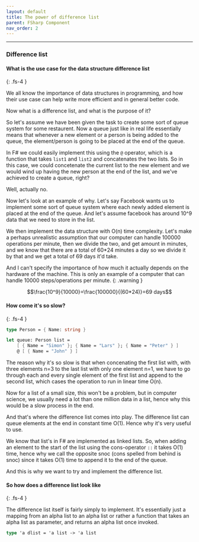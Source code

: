 ```yaml
---
layout: default
title: The power of difference list
parent: FSharp Component
nav_order: 2
---
```


----

### Difference list


#### What is the use case for the data structure difference list
{: .fs-4 }

We all know the importance of data structures in programming, and how their use case can help write more efficient and in general better code.

Now what is a difference list, and what is the purpose of it?


So let's assume we have been given the task to create some sort of queue system for some restaurent. Now a queue just like in real life essentially means that whenever a new element or a person is being added to the queue, the element/person is going to be placed at the end of the queue. 


In F# we could easily implement this using the `@` operator, which is a function that takes `list1` and `list2` and concatenates the two lists. So in this case, we could concetenate the current list to the new element and we would wind up having the new person at the end of the list, and we've achieved to create a queue, right?

Well, actually no.

Now let's look at an example of why. Let's say Facebook wants us to implement some sort of queue system where each newly added element is placed at the end of the queue. And let's assume facebook has around 10^9 data that we need to store in the list.

We then implement the data structure with O(n) time complexity. Let's make a perhaps unrealistic assumption that our computer can handle 100000 operations per minute, then we divide the two, and get amount in minutes, and we know that there are a total of 60*24 minutes a day so we divide it by that and we get a total of 69 days it'd take. 

And I can't specify the importance of how much it actually depends on the hardware of the machine. This is only an example of a computer that can handle 10000 steps/operations per minute. 
{: .warning }


 ```math
\frac{10^9}{10000}=\frac{100000}{(60*24)}=69 days
```

#### How come it's so slow?
{: .fs-4 }

```fsharp
type Person = { Name: string }

let queue: Person list =
    [ { Name = "Simon" }; { Name = "Lars" }; { Name = "Peter" } ]
    @ [ { Name = "John" } ]
```

The reason why it's so slow is that when concenating the first list with, with three elements n=3 to the last list with only one element n=1, we have to go through each and every single element of the first list and append to the second list, which cases the operation to run in linear time O(n). 

Now for a list of a small size, this won't be a problem, but in computer science, we usually need a lot than one million data in a list, hence why this would be a slow process in the end. 

And that's where the difference list comes into play. The difference list can queue elements at the end in constant time O(1). Hence why it's very useful to use. 

We know that list's in F# are implemented as linked lists. So, when adding an element to the start of the list using the cons-operator `::` it takes O(1) time, hence why we call the opposite snoc (cons spelled from behind is snoc) since it takes O(1) time to append it to the end of the queue. 

And this is why we want to try and implement the difference list. 

#### So how does a difference list look like
{: .fs-4 }

The difference list itself is fairly simply to implement. It's essentially just a mapping from an alpha list to an alpha list or rather a function that takes an alpha list as parameter, and returns an alpha list once invoked. 
```fsharp
type 'a dlist = 'a list -> 'a list
```


